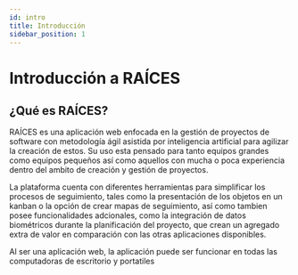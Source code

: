 ```yaml
---
id: intro
title: Introducción
sidebar_position: 1
---
```


# Introducción a RAÍCES

## ¿Qué es RAÍCES?

RAÍCES es una aplicación web enfocada en la gestión de proyectos de software con metodología ágil asistida por inteligencia artificial para agilizar la creación de estos. Su uso esta pensado para tanto equipos grandes como equipos pequeños así como aquellos con mucha o poca experiencia dentro del ambito de creación y gestión de proyectos.

La plataforma cuenta con diferentes herramientas para simplificar los procesos de seguimiento, tales como la presentación de los objetos en un kanban o la opción de crear mapas de seguimiento, así como tambien posee funcionalidades adcionales, como la integración de datos biométricos durante la planificación del proyecto, que crean un agregado extra de valor en comparación con las otras aplicaciones disponibles.

Al ser una aplicación web, la aplicación puede ser funcionar en todas las computadoras de escritorio y portatiles
